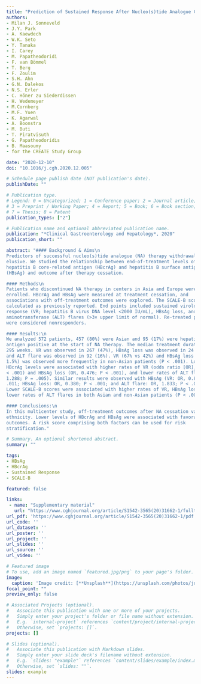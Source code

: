 ```yaml
---
title: "Prediction of Sustained Response After Nucleo(s)tide Analogue Cessation Using HBsAg and HBcrAg Levels: A Multicenter Study (CREATE)"
authors:
- Milan J. Sonneveld
- J.Y. Park
- A. Kaewdech
- W.K. Seto
- Y. Tanaka
- I. Carey
- M. Papatheodoridi
- F. van Bömmel
- T. Berg
- F. Zoulim
- S.H. Ahn
- G.N. Dalekos
- N.S. Erler
- C. Höner zu Siederdissen
- H. Wedemeyer
- M.Cornberg
- M.F. Yuen
- K. Agarwal
- A. Boonstra
- M. Buti
- T. Piratvisuth
- G. Papatheodoridis
- B. Maasoumy
- for the CREATE Study Group

date: "2020-12-10"
doi: "10.1016/j.cgh.2020.12.005"

# Schedule page publish date (NOT publication's date).
publishDate: ""

# Publication type.
# Legend: 0 = Uncategorized; 1 = Conference paper; 2 = Journal article;
# 3 = Preprint / Working Paper; 4 = Report; 5 = Book; 6 = Book section;
# 7 = Thesis; 8 = Patent
publication_types: ["2"]

# Publication name and optional abbreviated publication name.
publication: "*Clinical Gastroenterology and Hepatology*, 2020"
publication_short: ""

abstract: "#### Background & Aims\n
Predictors of successful nucleo(s)tide analogue (NA) therapy withdrawal remain
elusive. We studied the relationship between end-of-treatment levels of
hepatitis B core-related antigen (HBcrAg) and hepatitis B surface antigen
(HBsAg) and outcome after therapy cessation.

#### Methods\n
Patients who discontinued NA therapy in centers in Asia and Europe were
enrolled. HBcrAg and HBsAg were measured at treatment cessation, and
associations with off-treatment outcomes were explored. The SCALE-B score was
calculated as previously reported. End points included sustained virologic
response (VR; hepatitis B virus DNA level <2000 IU/mL), HBsAg loss, and alanine
aminotransferase (ALT) flares (>3× upper limit of normal). Re-treated patients
were considered nonresponders.

#### Results:\n
We analyzed 572 patients, 457 (80%) were Asian and 95 (17%) were hepatitis B e
antigen positive at the start of NA therapy. The median treatment duration was
295 weeks. VR was observed in 267 (47%), HBsAg loss was observed in 24 (4.2%),
and ALT flare was observed in 92 (16%). VR (67% vs 42%) and HBsAg loss (15% vs
1.5%) was observed more frequently in non-Asian patients (P < .001). Lower
HBcrAg levels were associated with higher rates of VR (odds ratio [OR], 0.701; P
< .001) and HBsAg loss (OR, 0.476; P < .001), and lower rates of ALT flares (OR,
1.288; P = .005). Similar results were observed with HBsAg (VR: OR, 0.812; P =
.011; HBsAg loss: OR, 0.380; P < .001; and ALT flare: OR, 1.833; P < .001).
Lower SCALE-B scores were associated with higher rates of VR, HBsAg loss, and
lower rates of ALT flares in both Asian and non-Asian patients (P < .001).

#### Conclusions:\n
In this multicenter study, off-treatment outcomes after NA cessation varied with
ethnicity. Lower levels of HBcrAg and HBsAg were associated with favorable
outcomes. A risk score comprising both factors can be used for risk
stratification."

# Summary. An optional shortened abstract.
summary: ""

tags:
- HBsAg
- HBcrAg
- Sustained Response
- SCALE-B

featured: false

links:
 - name: "Supplementary material"
   url: "https://www.cghjournal.org/article/S1542-3565(20)31662-1/fulltext#supplementaryMaterial"
url_pdf: 'https://www.cghjournal.org/article/S1542-3565(20)31662-1/pdf'
url_code: ''
url_dataset: ''
url_poster: ''
url_project: ''
url_slides: ''
url_source: ''
url_video: ''

# Featured image
# To use, add an image named `featured.jpg/png` to your page's folder. 
image:
  caption: 'Image credit: [**Unsplash**](https://unsplash.com/photos/jdD8gXaTZsc)'
focal_point: ""
preview_only: false

# Associated Projects (optional).
#   Associate this publication with one or more of your projects.
#   Simply enter your project's folder or file name without extension.
#   E.g. `internal-project` references `content/project/internal-project/index.md`.
#   Otherwise, set `projects: []`.
projects: []

# Slides (optional).
#   Associate this publication with Markdown slides.
#   Simply enter your slide deck's filename without extension.
#   E.g. `slides: "example"` references `content/slides/example/index.md`.
#   Otherwise, set `slides: ""`.
slides: example
---
```

